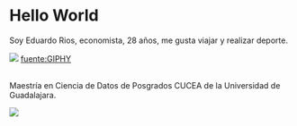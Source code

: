 # Hello World
Soy Eduardo Rios, economista, 28 años, me gusta viajar y realizar deporte.

![](https://media.giphy.com/media/LpkhKVwp6dpCg/giphy.gif)
[fuente:GIPHY](https://media.giphy.com/media/LpkhKVwp6dpCg/giphy.gif)

<br>
Maestría en Ciencia de Datos de Posgrados CUCEA de la Universidad de Guadalajara.  

![](https://raw.githubusercontent.com/vcuspinera/UDG_MCD_Project_Dev_II/main/actividades/img/MCD_logo.png)
